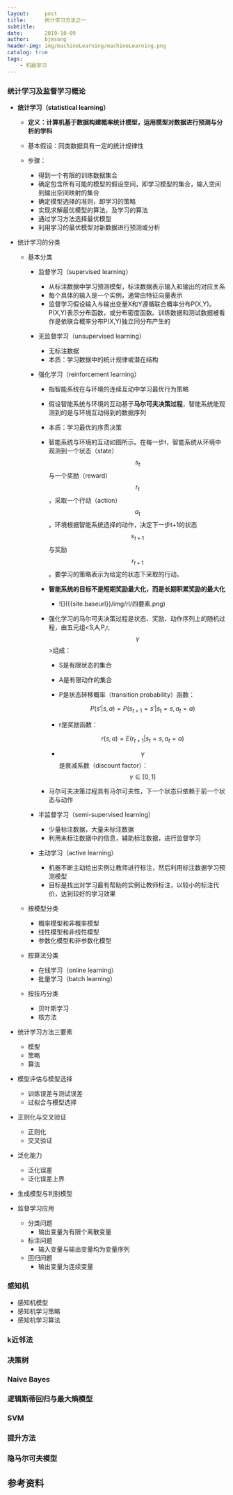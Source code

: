 ```yaml
---
layout:     post
title:      统计学习方法之一
subtitle:   
date:       2019-10-09
author:     bjmsong
header-img: img/machineLearning/machineLearning.png
catalog: true
tags:
    - 机器学习
---
```

>

### 统计学习及监督学习概论

- **统计学习（statistical learning）**

  - **定义：计算机基于数据构建概率统计模型，运用模型对数据进行预测与分析的学科**

  - 基本假设：同类数据具有一定的统计规律性

  - 步骤：

    - 得到一个有限的训练数据集合
    - 确定包含所有可能的模型的假设空间，即学习模型的集合，输入空间到输出空间映射的集合
    - 确定模型选择的准则，即学习的策略
    - 实现求解最优模型的算法，及学习的算法
    - 通过学习方法选择最优模型
    - 利用学习的最优模型对新数据进行预测或分析

    

- 统计学习的分类

  - 基本分类
    - 监督学习（supervised learning）
      - 从标注数据中学习预测模型，标注数据表示输入和输出的对应关系
      - 每个具体的输入是一个实例，通常由特征向量表示
      - 监督学习假设输入与输出变量X和Y遵循联合概率分布P(X,Y)。P(X,Y)表示分布函数，或分布密度函数。训练数据和测试数据被看作是依联合概率分布P(X,Y)独立同分布产生的
    - 无监督学习（unsupervised learning）
      - 无标注数据
      - 本质：学习数据中的统计规律或潜在结构
    - 强化学习（reinforcement learning）
      - 指智能系统在与环境的连续互动中学习最优行为策略
      
      - 假设智能系统与环境的互动基于**马尔可夫决策过程**，智能系统能观测到的是与环境互动得到的数据序列
      
      - 本质：学习最优的序贯决策
      
      - 智能系统与环境的互动如图所示。在每一步t，智能系统从环境中观测到一个状态（state）$$s_t$$与一个奖励（reward）$$r_t$$，采取一个行动（action）$$a_t$$。环境根据智能系统选择的动作，决定下一步t+1的状态$$s_{t+1}$$与奖励$$r_{t+1}$$。要学习的策略表示为给定的状态下采取的行动。
      
      - **智能系统的目标不是短期奖励最大化，而是长期积累奖励的最大化​**
      
        <ul> 
        <li markdown="1"> 
        ![]({{site.baseurl}}/img/rl/四要素.png) 
        </li> 
        </ul> 
      
      - 强化学习的马尔可夫决策过程是状态、奖励、动作序列上的随机过程，由五元组<S,A,P,r,$$\gamma$$>组成：
      
        - S是有限状态的集合
      
        - A是有限动作的集合
      
        - P是状态转移概率（transition probability）函数：
      
          $$P(s'|s,a)=P(s_{t+1}=s'|s_t=s,a_t=a)$$
      
        - r是奖励函数：
        
          $$r(s,a)=E(r_{t+1}|s_t=s,a_t=a)$$
      
        - $$\gamma$$是衰减系数（discount factor）：$$\gamma\in[0,1]$$
      
      - 马尔可夫决策过程具有马尔可夫性，下一个状态只依赖于前一个状态与动作
    
    
    
    - 半监督学习（semi-supervised learning）
      - 少量标注数据，大量未标注数据
      - 利用未标注数据中的信息，辅助标注数据，进行监督学习
    - 主动学习（active learning）
      - 机器不断主动给出实例让教师进行标注，然后利用标注数据学习预测模型
      - 目标是找出对学习最有帮助的实例让教师标注，以较小的标注代价，达到较好的学习效果
    
  - 按模型分类
    - 概率模型和非概率模型
    - 线性模型和非线性模型
    - 参数化模型和非参数化模型
    
  - 按算法分类
    - 在线学习（online learning）
    - 批量学习（batch learning）
    
  - 按技巧分类
    - 贝叶斯学习
    - 核方法

- 统计学习方法三要素

  - 模型
  - 策略
  - 算法

- 模型评估与模型选择

  - 训练误差与测试误差
  - 过拟合与模型选择

- 正则化与交叉验证

  - 正则化
  - 交叉验证

- 泛化能力

  - 泛化误差
  - 泛化误差上界

- 生成模型与判别模型

- 监督学习应用

  - 分类问题
    - 输出变量为有限个离散变量
  - 标注问题
    - 输入变量与输出变量均为变量序列
  - 回归问题
    - 输出变量为连续变量



### 感知机

- 感知机模型
- 感知机学习策略
- 感知机学习算法



### k近邻法



### 决策树



### Naive Bayes

### 

### 逻辑斯蒂回归与最大熵模型



### SVM



### 提升方法



### 隐马尔可夫模型





## 参考资料
